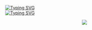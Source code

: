 <a href="https://git.io/typing-svg">
  <img src="https://readme-typing-svg.herokuapp.com?font=Coral+Pixel&size=25&pause=1000&repeat=false&width=700&lines=Chameando+para+que+mis+Nike's+pisen+el+mundo+entero" alt="Typing SVG" />
</a>

<br>

<a href="https://git.io/typing-svg">
  <img src="https://readme-typing-svg.herokuapp.com?font=Coral+Pixel&size=15&pause=1000&color=F7F7F7&repeat=false&width=700&lines=When+I+code%2C+I+do+it+with+the+following%3A" alt="Typing SVG" />
</a>

<br>

<p align="center">
  <a href="https://skillicons.dev">
    <img src="https://skillicons.dev/icons?i=webstorm,pycharm,git,linux,raspberrypi,python,html,css,js,nodejs,mongodb,java,arduino,bash,express,mysql,npm,opencv" />
  </a>
</p>
